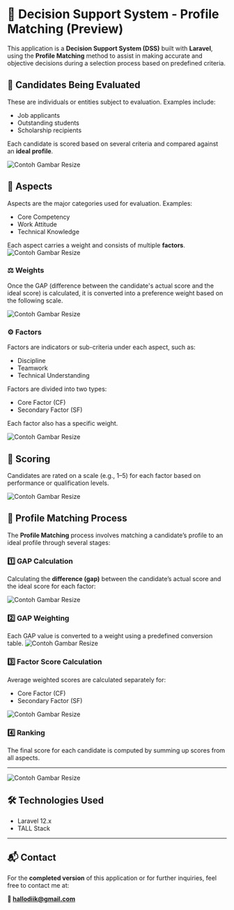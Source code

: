# 🎯 Decision Support System - Profile Matching (Preview)

This application is a **Decision Support System (DSS)** built with **Laravel**, using the **Profile Matching** method to assist in making accurate and objective decisions during a selection process based on predefined criteria.

## 👤 Candidates Being Evaluated

These are individuals or entities subject to evaluation. Examples include:
- Job applicants
- Outstanding students
- Scholarship recipients

Each candidate is scored based on several criteria and compared against an **ideal profile**.

<img src="./images/1.png" alt="Contoh Gambar Resize" width="full"/>

## 🧩 Aspects

Aspects are the major categories used for evaluation. Examples:
- Core Competency
- Work Attitude
- Technical Knowledge

Each aspect carries a weight and consists of multiple **factors**.
<img src="./images/2.png" alt="Contoh Gambar Resize" width="full"/>

### ⚖️ Weights

Once the GAP (difference between the candidate's actual score and the ideal score) is calculated, it is converted into a preference weight based on the following scale.

<img src="./images/3.png" alt="Contoh Gambar Resize" width="full"/>

### ⚙️ Factors

Factors are indicators or sub-criteria under each aspect, such as:
- Discipline
- Teamwork
- Technical Understanding

Factors are divided into two types:
- Core Factor (CF)
- Secondary Factor (SF)

Each factor also has a specific weight.

<img src="./images/4.png" alt="Contoh Gambar Resize" width="full"/>


## 📝 Scoring

Candidates are rated on a scale (e.g., 1–5) for each factor based on performance or qualification levels.

<img src="./images/5.png" alt="Contoh Gambar Resize" width="full"/>

## 🔄 Profile Matching Process

The **Profile Matching** process involves matching a candidate’s profile to an ideal profile through several stages:

### 1️⃣ GAP Calculation

Calculating the **difference (gap)** between the candidate’s actual score and the ideal score for each factor:

<img src="./images/6.png" alt="Contoh Gambar Resize" width="full"/>

### 2️⃣ GAP Weighting

Each GAP value is converted to a weight using a predefined conversion table.
<img src="./images/7.png" alt="Contoh Gambar Resize" width="full"/>

### 3️⃣ Factor Score Calculation

Average weighted scores are calculated separately for:
- Core Factor (CF)
- Secondary Factor (SF)


<img src="./images/8.png" alt="Contoh Gambar Resize" width="full"/>

### 4️⃣ Ranking

The final score for each candidate is computed by summing up scores from all aspects.

---

<img src="./images/9.png" alt="Contoh Gambar Resize" width="full"/>

## 🛠️ Technologies Used

- Laravel 12.x
- TALL Stack

---

## 📬 Contact

For the **completed version** of this application or for further inquiries, feel free to contact me at:

**📧 hallodiik@gmail.com**

